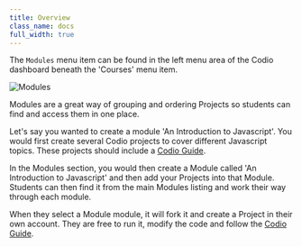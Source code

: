 ```yaml
---
title: Overview
class_name: docs
full_width: true
---
```


The `Modules` menu item can be found in the left menu area of the Codio dashboard beneath the 'Courses' menu item.

![Modules](/img/docs/courses.png)

Modules are a great way of grouping and ordering Projects so students can find and access them in one place.

Let's say you wanted to create a module 'An Introduction to Javascript'. You would first create several Codio projects to cover different Javascript topics. These projects should include a [Codio Guide](/docs/dashboard/modules/guides/).

In the Modules section, you would then create a Module called 'An Introduction to Javascript' and then add your Projects into that Module. Students can then find it from the main Modules listing and work their way through each module.

When they select a Module module, it will fork it and create a Project in their own account. They are free to run it, modify the code and follow the [Codio Guide](/docs/dashboard/modules/guides/).


